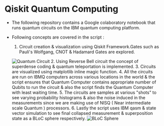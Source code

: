 # Qiskit Quantum Computing
* The following repository contains a Google colaboratory notebook that runs quantum circuits on the IBM quantum computing platform.

* Following concepts are covered in the script :
    1. Circuit creation & visualization using Qiskit Framework.Gates such as Pauli's Wolfgang, CNOT & Hadamard Gates are explored.
    
    ![Quantum Circuit](https://github.com/vedrocks15/Qiskit_Quantum/blob/master/Screenshot%202020-07-23%20at%208.18.08%20AM.png)
    2. Using Reverse Bell circuit the concept of superdense coding & quantum teleportation is implemented.
    3. Circuits are visualized using matplotlib inline magic function.
    4. All the circuits are run on IBMQ computers across various locations in the world & the script ensures that Quantum Computer contains appropriate number of Qubits to run the circuit & also the script finds the Quantum Computer with least waiting time.
    5. The circuits are samples at various "shots" to see varying probability histograms & also the noise induced in the measurements since we are making use of NISQ ( Near intermediate scale Quantum ) processors.
    6. Lastly the script uses IBM qasm & state vector simulation to see final collapsed measurement & superposition state as a BLoC sphere respectively.
    ![BLoC Sphere](https://github.com/vedrocks15/Qiskit_Quantum/blob/master/Screenshot%202020-07-23%20at%208.19.02%20AM.png)
